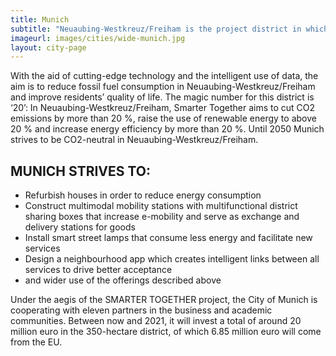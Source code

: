 ```yaml
---
title: Munich
subtitle: "Neuaubing-Westkreuz/Freiham is the project district in which Munich is implementing the pioneering smart city solutions. Around 30,000 people live in this district on the western edge of the city. Whereas Freiham is a new housing development area, many of the residential properties in Neuaubing-Westkreuz were built in the 1960s and 1970s. Their energy-efficiency standards are comparatively poor."
imageurl: images/cities/wide-munich.jpg
layout: city-page
---
```


With the aid of cutting-edge technology and the intelligent use of data, the aim is to reduce fossil fuel consumption in Neuaubing-Westkreuz/Freiham and improve residents’ quality of life. The magic number for this district is ‘20’: In Neuaubing-Westkreuz/Freiham, Smarter Together aims to cut CO2 emissions by more than 20 %, raise the use of renewable energy to above 20 % and increase energy efficiency by more than 20 %. Until 2050 Munich strives to be CO2-neutral in Neuaubing-Westkreuz/Freiham.

<h2><span class="ornament">MUNICH STRIVES TO:</span></h2>

*   Refurbish houses in order to reduce energy consumption
*   Construct multimodal mobility stations with multifunctional district sharing boxes that increase e-mobility and serve as exchange and delivery stations for goods
*   Install smart street lamps that consume less energy and facilitate new services
*   Design a neighbourhood app which creates intelligent links between all services to drive better acceptance
*   and wider use of the offerings described above

Under the aegis of the SMARTER TOGETHER project, the City of Munich is cooperating with eleven partners in the business and academic communities. Between now and 2021, it will invest a total of around 20 million euro in the 350-hectare district, of which 6.85 million euro will come from the EU.